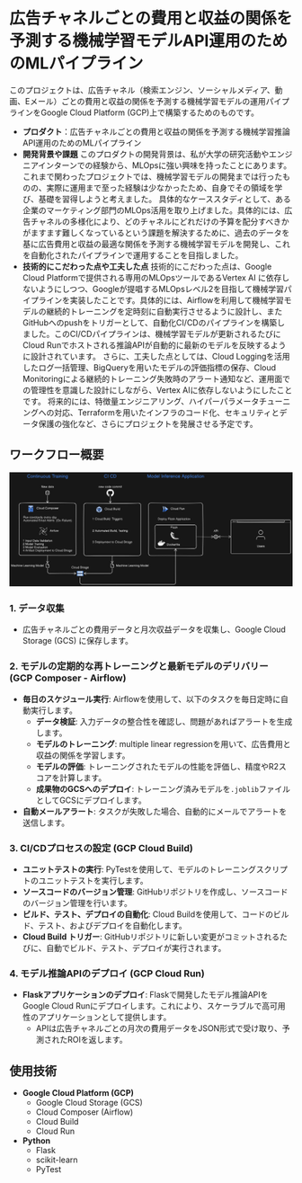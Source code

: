 # 広告チャネルごとの費用と収益の関係を予測する機械学習モデルAPI運用のためのMLパイプライン

このプロジェクトは、広告チャネル（検索エンジン、ソーシャルメディア、動画、Eメール）ごとの費用と収益の関係を予測する機械学習モデルの運用パイプラインをGoogle Cloud Platform (GCP)上で構築するためのものです。

- **プロダクト**：広告チャネルごとの費用と収益の関係を予測する機械学習推論API運用のためのMLパイプライン
- **開発背景や課題**
このプロダクトの開発背景は、私が大学の研究活動やエンジニアインターンでの経験から、MLOpsに強い興味を持ったことにあります。これまで関わったプロジェクトでは、機械学習モデルの開発までは行ったものの、実際に運用まで至った経験は少なかったため、自身でその領域を学び、基礎を習得しようと考えました。
具体的なケーススタディとして、ある企業のマーケティング部門のMLOps活用を取り上げました。具体的には、広告チャネルの多様化により、どのチャネルにどれだけの予算を配分すべきかがますます難しくなっているという課題を解決するために、過去のデータを基に広告費用と収益の最適な関係を予測する機械学習モデルを開発し、これを自動化されたパイプラインで運用することを目指しました。
- **技術的にこだわった点や工夫した点**
技術的にこだわった点は、Google Cloud Platformで提供される専用のMLOpsツールであるVertex AI に依存しないようにしつつ、Googleが提唱するMLOpsレベル2を目指して機械学習パイプラインを実装したことです。具体的には、Airflowを利用して機械学習モデルの継続的トレーニングを定時刻に自動実行させるように設計し、またGitHubへのpushをトリガーとして、自動化CI/CDのパイプラインを構築しました。このCI/CDパイプラインは、機械学習モデルが更新されるたびにCloud Runでホストされる推論APIが自動的に最新のモデルを反映するように設計されています。
さらに、工夫した点としては、Cloud Loggingを活用したログ一括管理、BigQueryを用いたモデルの評価指標の保存、Cloud Monitoringによる継続的トレーニング失敗時のアラート通知など、運用面での管理性を意識した設計にしながら、Vertex AIに依存しないようにしたことです。
将来的には、特徴量エンジニアリング、ハイパーパラメータチューニングへの対応、Terraformを用いたインフラのコード化、セキュリティとデータ保護の強化など、さらにプロジェクトを発展させる予定です。


## ワークフロー概要

![Workflow](image/Airflow.png)

### 1. データ収集

- 広告チャネルごとの費用データと月次収益データを収集し、Google Cloud Storage (GCS) に保存します。

### 2. モデルの定期的な再トレーニングと最新モデルのデリバリー (GCP Composer - Airflow)

- **毎日のスケジュール実行**: Airflowを使用して、以下のタスクを毎日定時に自動実行します。
  - **データ検証**: 入力データの整合性を確認し、問題があればアラートを生成します。
  - **モデルのトレーニング**: multiple linear regressionを用いて、広告費用と収益の関係を学習します。
  - **モデルの評価**: トレーニングされたモデルの性能を評価し、精度やR2スコアを計算します。
  - **成果物のGCSへのデプロイ**: トレーニング済みモデルを`.joblib`ファイルとしてGCSにデプロイします。
- **自動メールアラート**: タスクが失敗した場合、自動的にメールでアラートを送信します。

### 3. CI/CDプロセスの設定 (GCP Cloud Build)

- **ユニットテストの実行**: PyTestを使用して、モデルのトレーニングスクリプトのユニットテストを実行します。
- **ソースコードのバージョン管理**: GitHubリポジトリを作成し、ソースコードのバージョン管理を行います。
- **ビルド、テスト、デプロイの自動化**: Cloud Buildを使用して、コードのビルド、テスト、およびデプロイを自動化します。
- **Cloud Build トリガー**: GitHubリポジトリに新しい変更がコミットされるたびに、自動でビルド、テスト、デプロイが実行されます。

### 4. モデル推論APIのデプロイ (GCP Cloud Run)

- **Flaskアプリケーションのデプロイ**: Flaskで開発したモデル推論APIをGoogle Cloud Runにデプロイします。これにより、スケーラブルで高可用性のアプリケーションとして提供します。
  - APIは広告チャネルごとの月次の費用データをJSON形式で受け取り、予測されたROIを返します。

## 使用技術

- **Google Cloud Platform (GCP)**
  - Google Cloud Storage (GCS)
  - Cloud Composer (Airflow)
  - Cloud Build
  - Cloud Run
- **Python**
  - Flask
  - scikit-learn
  - PyTest

